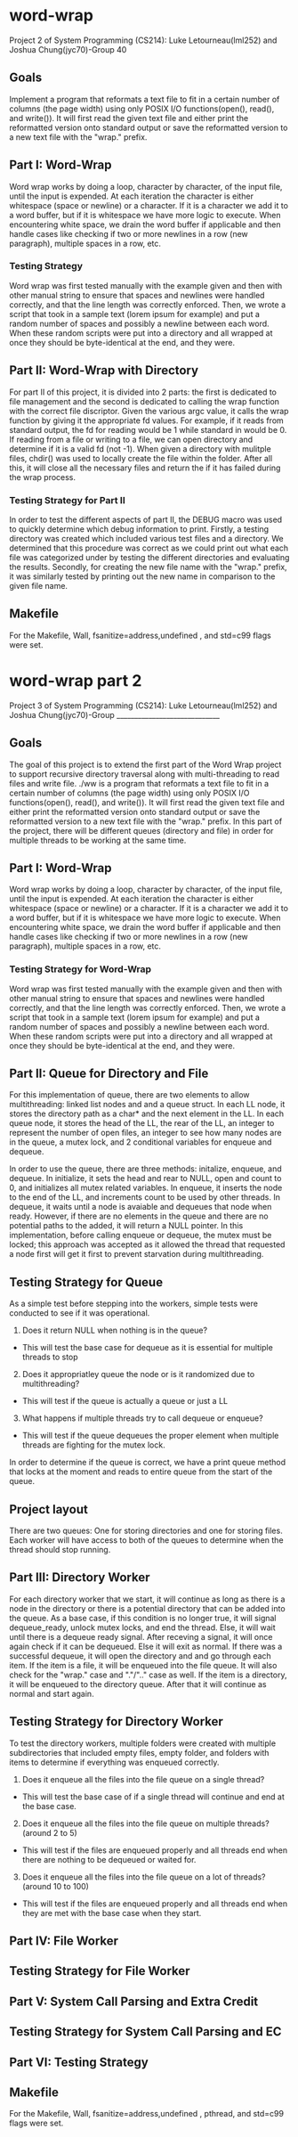 # word-wrap
Project 2 of System Programming (CS214): Luke Letourneau(lml252) and Joshua Chung(jyc70)-Group 40

## Goals ##
Implement a program that reformats a text file to fit in a certain number of columns (the page width) using only POSIX I/O functions(open(), read(), and write()). It will first read the given text file and either print the reformatted version onto standard output or save the reformatted version to a new text file with the "wrap." prefix.

## Part I: Word-Wrap ##

Word wrap works by doing a loop, character by character, of the input file, until the input is expended. At each iteration the character is either whitespace (space or newline) or a character. If it is a character we add it to a word buffer, but if it is whitespace we have more logic to execute. When encountering white space, we drain the word buffer if applicable and then handle cases like checking if two or more newlines in a row (new paragraph), multiple spaces in a row, etc. 

### Testing Strategy ###
Word wrap was first tested manually with the example given and then with other manual string to ensure that spaces and newlines were handled correctly, and that the line length was correctly enforced. Then, we wrote a script that took in a sample text (lorem ipsum for example) and put a random number of spaces and possibly a newline between each word. When these random scripts were put into a directory and all wrapped at once they should be byte-identical at the end, and they were.

## Part II: Word-Wrap with Directory ##

For part II of this project, it is divided into 2 parts: the first is dedicated to file management and the second is dedicated to calling the wrap function with the correct file discriptor. Given the various argc value, it calls the wrap function by giving it the appropriate fd values. For example, if it reads from standard output, the fd for reading would be 1 while standard in would be 0. If reading from a file or writing to a file, we can open directory and determine if it is a valid fd (not -1). When given a directory with mulitple files, chdir() was used to locally create the file within the folder. After all this, it will close all the necessary files and return the if it has failed during the wrap process. 

### Testing Strategy for Part II ###
In order to test the different aspects of part II, the DEBUG macro was used to quickly determine which debug information to print. Firstly, a testing directory was created which included various test files and a directory. We determined that this procedure was correct as we could print out what each file was categorized under by testing the different directories and evaluating the results. Secondly, for creating the new file name with the "wrap." prefix, it was similarly tested by printing out the new name in comparison to the given file name.

## Makefile ##
For the Makefile, Wall, fsanitize=address,undefined , and std=c99 flags were set.




# word-wrap part 2
Project 3 of System Programming (CS214): Luke Letourneau(lml252) and Joshua Chung(jyc70)-Group _____________________________

## Goals ##
The goal of this project is to extend the first part of the Word Wrap project to support recursive directory traversal along with multi-threading to read files and write file. ./ww is a program that reformats a text file to fit in a certain number of columns (the page width) using only POSIX I/O functions(open(), read(), and write()). It will first read the given text file and either print the reformatted version onto standard output or save the reformatted version to a new text file with the "wrap." prefix. In this part of the project, there will be different queues (directory and file) in order for multiple threads to be working at the same time.

## Part I: Word-Wrap ##

Word wrap works by doing a loop, character by character, of the input file, until the input is expended. At each iteration the character is either whitespace (space or newline) or a character. If it is a character we add it to a word buffer, but if it is whitespace we have more logic to execute. When encountering white space, we drain the word buffer if applicable and then handle cases like checking if two or more newlines in a row (new paragraph), multiple spaces in a row, etc. 

### Testing Strategy for Word-Wrap ###
Word wrap was first tested manually with the example given and then with other manual string to ensure that spaces and newlines were handled correctly, and that the line length was correctly enforced. Then, we wrote a script that took in a sample text (lorem ipsum for example) and put a random number of spaces and possibly a newline between each word. When these random scripts were put into a directory and all wrapped at once they should be byte-identical at the end, and they were.

## Part II: Queue for Directory and File ##
For this implementation of queue, there are two elements to allow multithreading: linked list nodes and and a queue struct. In each LL node, it stores the directory path as a char* and the next element in the LL. In each queue node, it stores the head of the LL, the rear of the LL, an integer to represent the number of open files, an integer to see how many nodes are in the queue, a mutex lock, and 2 conditional variables for enqueue and dequeue.

In order to use the queue, there are three methods: initalize, enqueue, and dequeue. In initialize, it sets the head and rear to NULL, open and count to 0, and initializes all mutex related variables. In enqueue, it inserts the node to the end of the LL, and increments count to be used by other threads. In dequeue, it waits until a node is avaiable and dequeues that node when ready. However, if there are no elements in the queue and there are no potential paths to the added, it will return a NULL pointer. In this implementation, before calling enqueue or dequeue, the mutex must be locked; this approach was accepted as it allowed the thread that requested a node first will get it first to prevent starvation during multithreading.

## Testing Strategy for Queue ##
As a simple test before stepping into the workers, simple tests were conducted to see if it was operational.

1. Does it return NULL when nothing is in the queue?
- This will test the base case for dequeue as it is essential for multiple threads to stop
2. Does it appropriatley queue the node or is it randomized due to multithreading?
- This will test if the queue is actually a queue or just a LL
3. What happens if multiple threads try to call dequeue or enqueue?
- This will test if the queue dequeues the proper element when multiple threads are fighting for the mutex lock.

In order to determine if the queue is correct, we have a print queue method that locks at the moment and reads to entire queue from the start of the queue.

## Project layout ##
There are two queues: One for storing directories and one for storing files. Each worker will have access to both of the queues to determine when the thread should stop running.

## Part III: Directory Worker ##
For each directory worker that we start, it will continue as long as there is a node in the directory or there is a potential directory that can be added into the queue. As a base case, if this condition is no longer true, it will signal dequeue_ready, unlock mutex locks, and end the thread. Else, it will wait until there is a dequeue ready signal. After receving a signal, it will once again check if it can be dequeued. Else it will exit as normal. If there was a successful dequeue, it will open the directory and and go through each item. If the item is a file, it will be enqueued into the file queue. It will also check for the "wrap." case and "."/".." case as well. If the item is a directory, it will be enqueued to the directory queue. After that it will continue as normal and start again.

## Testing Strategy for Directory Worker ##
To test the directory workers, multiple folders were created with multiple subdirectories that included empty files, empty folder, and folders with items to determine if everything was enqueued correctly.

1. Does it enqueue all the files into the file queue on a single thread?
- This will test the base case of if a single thread will continue and end at the base case.
2. Does it enqueue all the files into the file queue on multiple threads? (around 2 to 5)
- This will test if the files are enqueued properly and all threads end when there are nothing to be dequeued or waited for.
3. Does it enqueue all the files into the file queue on a lot of threads? (around 10 to 100)
- This will test if the files are enqueued properly and all threads end when they are met with the base case when they start.

## Part IV: File Worker ##

## Testing Strategy for File Worker ##

## Part V: System Call Parsing and Extra Credit ##

## Testing Strategy for System Call Parsing and EC ##

## Part VI: Testing Strategy ##

## Makefile ##
For the Makefile, Wall, fsanitize=address,undefined , pthread, and std=c99 flags were set.

